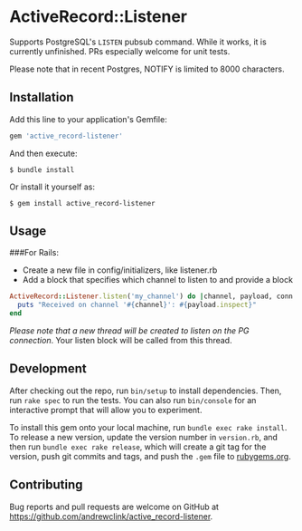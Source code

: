 # ActiveRecord::Listener

Supports PostgreSQL's `LISTEN` pubsub command. While it works, it is currently unfinished. PRs especially welcome for unit tests.

Please note that in recent Postgres, NOTIFY is limited to 8000 characters.

## Installation

Add this line to your application's Gemfile:

```ruby
gem 'active_record-listener'
```

And then execute:

    $ bundle install

Or install it yourself as:

    $ gem install active_record-listener

## Usage

###For Rails:

- Create a new file in config/initializers, like listener.rb
- Add a block that specifies which channel to listen to and provide a block

```ruby
ActiveRecord::Listener.listen('my_channel') do |channel, payload, conn|
  puts "Received on channel '#{channel}': #{payload.inspect}"
end
```

*Please note that a new thread will be created to listen on the PG connection*. Your listen block will be called from this thread. 

## Development

After checking out the repo, run `bin/setup` to install dependencies. Then, run `rake spec` to run the tests. You can also run `bin/console` for an interactive prompt that will allow you to experiment.

To install this gem onto your local machine, run `bundle exec rake install`. To release a new version, update the version number in `version.rb`, and then run `bundle exec rake release`, which will create a git tag for the version, push git commits and tags, and push the `.gem` file to [rubygems.org](https://rubygems.org).

## Contributing

Bug reports and pull requests are welcome on GitHub at https://github.com/andrewclink/active_record-listener.

